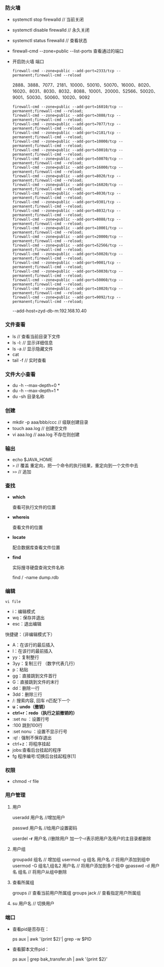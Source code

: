 ### 防火墙

- systemctl stop firewalld      // 当前关闭

- systemctl disable firewalld  //  永久关闭

- systemctl status firewalld  //  查看状态

- firewall-cmd --zone=public --list-ports 查看通过的端口

- 开启防火墙 端口

  `firewall-cmd --zone=public --add-port=2333/tcp --permanent;firewall-cmd --reload`
  
  2888、3888、7077、2181、10000、50010、50070、16000、8020、16020、8031、8030、8032、8088、10001、20000、52566、50020、9001、50030、50060、10020、9092
  
  ```
  firewall-cmd --zone=public --add-port=16010/tcp --permanent;firewall-cmd --reload;
  firewall-cmd --zone=public --add-port=3888/tcp --permanent;firewall-cmd --reload;
  firewall-cmd --zone=public --add-port=7077/tcp --permanent;firewall-cmd --reload;
  firewall-cmd --zone=public --add-port=2181/tcp --permanent;firewall-cmd --reload;
  firewall-cmd --zone=public --add-port=10000/tcp --permanent;firewall-cmd --reload;
  firewall-cmd --zone=public --add-port=50010/tcp --permanent;firewall-cmd --reload;
  firewall-cmd --zone=public --add-port=50070/tcp --permanent;firewall-cmd --reload;
  firewall-cmd --zone=public --add-port=16000/tcp --permanent;firewall-cmd --reload;
  firewall-cmd --zone=public --add-port=8020/tcp --permanent;firewall-cmd --reload;
  firewall-cmd --zone=public --add-port=16020/tcp --permanent;firewall-cmd --reload;
  firewall-cmd --zone=public --add-port=8030/tcp --permanent;firewall-cmd --reload;
  firewall-cmd --zone=public --add-port=9301/tcp --permanent;firewall-cmd --reload;
  firewall-cmd --zone=public --add-port=8032/tcp --permanent;firewall-cmd --reload;
  firewall-cmd --zone=public --add-port=8088/tcp --permanent;firewall-cmd --reload;
  firewall-cmd --zone=public --add-port=10001/tcp --permanent;firewall-cmd --reload;
  firewall-cmd --zone=public --add-port=20000/tcp --permanent;firewall-cmd --reload;
  firewall-cmd --zone=public --add-port=52566/tcp --permanent;firewall-cmd --reload;
  firewall-cmd --zone=public --add-port=50020/tcp --permanent;firewall-cmd --reload;
  firewall-cmd --zone=public --add-port=9001/tcp --permanent;firewall-cmd --reload;
  firewall-cmd --zone=public --add-port=50030/tcp --permanent;firewall-cmd --reload;
  firewall-cmd --zone=public --add-port=50060/tcp --permanent;firewall-cmd --reload;
  firewall-cmd --zone=public --add-port=10020/tcp --permanent;firewall-cmd --reload;
  firewall-cmd --zone=public --add-port=9092/tcp --permanent;firewall-cmd --reload;
  ```
  
  --add-host=zyd-db-m:192.168.10.40

### 文件查看

- ls       // 查看当前目录下文件
- ls -l:   // 显示详细信息 
- ls -a   // 显示隐藏文件 
- cat 
- tail -f   // 实时查看

### 文件大小查看

- du -h --max-depth=0 *
- du -h --max-depth=1 *
- du -sh 目录名称

### 创建

- mkdir -p aaa/bbb/ccc  // 级联创建目录
- touch  aaa.log              // 创建空文件
- vi   aaa.log                    // aaa.log 不存在则创建

### 输出

- echo $JAVA_HOME
- `>`     // 覆盖  重定向，把一个命令的执行结果，重定向到一个文件中去
- `>>`   // 追加

### 查找

- **which**

  查看可执行文件的位置

- **whereis**

  查看文件的位置

- **locate**

  配合数据库查看文件位置

- **find**

  实际搜寻硬盘查询文件名称
  
  find / -name dump.rdb

### 编辑

`vi file`

- i：编辑模式
- wq：保存并退出
- esc：退出编辑

快捷键：（非编辑模式下）

- A：在该行的最后插入
- I：在该行的最前插入
- yy：复制整行
- 3yy：复制三行  （数字代表几行）
- p：粘贴
- gg：直接跳到文件首行
- G：直接跳到文件的末行
- dd：删除一行
- 3dd：删除三行
- /:  搜索内容,  回车 n匹配下一个
- **u：undo（撤销）**
- **ctrl+r：redo（执行之前撤销的）**
- :set nu ：设置行号
- :100  跳到100行
- :set nonu ：设置不显示行号
- :q!   : 强制不保存退出
- ctrl+z：将程序挂起
- jobs:查看后台挂起的程序
- fg  程序编号:切换后台挂起程序[1]

### 权限

- chmod -r file

### 用户管理

1. 用户

   useradd 用户名     //增加用户

   passwd 用户名      //给用户设置密码

   userdel **-r** 用户名  //删除用户 加一个-r表示把用户及用户的主目录都删除

2. 用户组

   groupadd 组名                                  // 增加组
   usermod -g 组名 用户名                  // 将用户添加到组中
   usermod -G 组名1,组名2 用户名    // 将用户添加到多个组中
   gpasswd -d 用户名 组名                  // 将用户从组中删除

3. 查看所属组

   groups          // 查看当前用户所属组
   groups jack // 查看指定用户所属组

4. su 用户名   // 切换用户

### 端口

- 查看pid是否存在：

  ps aux | awk '{print $2}'| grep -w $PID

- 查看脚本文件pid：

  ps aux | grep bak_transfer.sh | awk '{print $2}'
